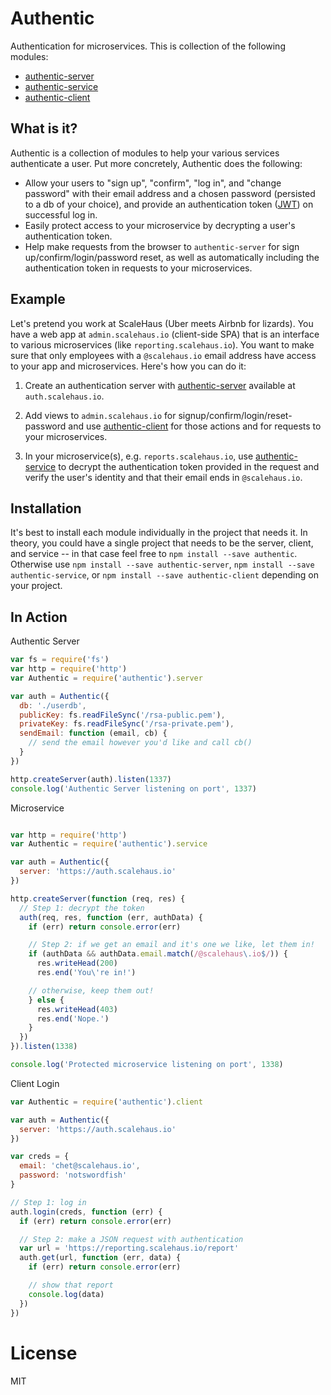 # Authentic

Authentication for microservices. This is collection of the following modules:

* [authentic-server](https://github.com/davidguttman/authentic-server)
* [authentic-service](https://github.com/davidguttman/authentic-service)
* [authentic-client](https://github.com/davidguttman/authentic-client)

## What is it? ##

Authentic is a collection of modules to help your various services authenticate a user. Put more concretely, Authentic does the following:

* Allow your users to "sign up", "confirm", "log in", and "change password" with their email address and a chosen password (persisted to a db of your choice), and provide an authentication token ([JWT](http://jwt.io)) on successful log in.
* Easily protect access to your microservice by decrypting a user's authentication token.
* Help make requests from the browser to `authentic-server` for sign up/confirm/login/password reset, as well as automatically including the authentication token in requests to your microservices.

## Example ##

Let's pretend you work at ScaleHaus (Uber meets Airbnb for lizards). You have a web app at `admin.scalehaus.io` (client-side SPA) that is an interface to various microservices (like `reporting.scalehaus.io`). You want to make sure that only employees with a `@scalehaus.io` email address have access to your app and microservices. Here's how you can do it:

1) Create an authentication server with [authentic-server](https://github.com/davidguttman/authentic-server) available at `auth.scalehaus.io`.

2) Add views to `admin.scalehaus.io` for signup/confirm/login/reset-password and use [authentic-client](https://github.com/davidguttman/authentic-client) for those actions and for requests to your microservices.

3) In your microservice(s), e.g. `reports.scalehaus.io`, use [authentic-service](https://github.com/davidguttman/authentic-service) to decrypt the authentication token provided in the request and verify the user's identity and that their email ends in `@scalehaus.io`.

## Installation ##

It's best to install each module individually in the project that needs it. In theory, you could have a single project that needs to be the server, client, and service -- in that case feel free to `npm install --save authentic`. Otherwise use `npm install --save authentic-server`, `npm install --save authentic-service`, or `npm install --save authentic-client` depending on your project.

## In Action ##

Authentic Server

```js
var fs = require('fs')
var http = require('http')
var Authentic = require('authentic').server

var auth = Authentic({
  db: './userdb',
  publicKey: fs.readFileSync('/rsa-public.pem'),
  privateKey: fs.readFileSync('/rsa-private.pem'),
  sendEmail: function (email, cb) {
    // send the email however you'd like and call cb()
  }
})

http.createServer(auth).listen(1337)
console.log('Authentic Server listening on port', 1337)
```

Microservice
```js

var http = require('http')
var Authentic = require('authentic').service

var auth = Authentic({
  server: 'https://auth.scalehaus.io'
})

http.createServer(function (req, res) {
  // Step 1: decrypt the token
  auth(req, res, function (err, authData) {
    if (err) return console.error(err)

    // Step 2: if we get an email and it's one we like, let them in!
    if (authData && authData.email.match(/@scalehaus\.io$/)) {
      res.writeHead(200)
      res.end('You\'re in!')

    // otherwise, keep them out!
    } else {
      res.writeHead(403)
      res.end('Nope.')
    }
  })
}).listen(1338)

console.log('Protected microservice listening on port', 1338)

```

Client Login
```js
var Authentic = require('authentic').client

var auth = Authentic({
  server: 'https://auth.scalehaus.io'
})

var creds = {
  email: 'chet@scalehaus.io',
  password: 'notswordfish'
}

// Step 1: log in
auth.login(creds, function (err) {
  if (err) return console.error(err)

  // Step 2: make a JSON request with authentication
  var url = 'https://reporting.scalehaus.io/report'
  auth.get(url, function (err, data) {
    if (err) return console.error(err)

    // show that report
    console.log(data)
  })
})

```

# License

MIT
